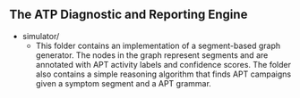 ## The ATP Diagnostic and Reporting Engine

- simulator/
  - This folder contains an implementation of a segment-based graph generator.
  The nodes in the graph represent segments and are annotated with APT activity
  labels and confidence scores. The folder also contains a simple reasoning
  algorithm that finds APT campaigns given a symptom segment and a APT grammar.  
